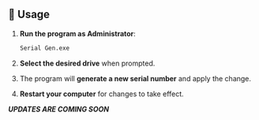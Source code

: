 ## 🔧 Usage

1. **Run the program as Administrator**:
   ```sh
   Serial Gen.exe
   ```

2. **Select the desired drive** when prompted.

3. The program will **generate a new serial number** and apply the change.

4. **Restart your computer** for changes to take effect.




*****UPDATES ARE COMING SOON*****

